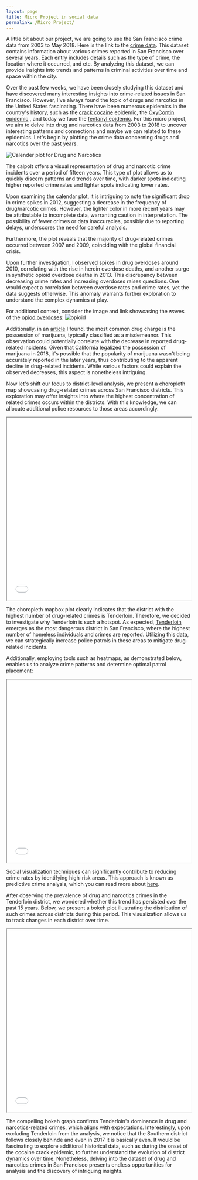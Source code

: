 ```yaml
---
layout: page
title: Micro Project in social data
permalink: /Micro Project/
---
```


A little bit about our project, we are going to use the San Francisco crime data from 2003 to May 2018. Here is the link to the [crime data][crime-data]. This dataset contains information about various crimes reported in San Francisco over several years. Each entry includes details such as the type of crime, the location where it occurred, and etc. By analyzing this dataset, we can provide insights into trends and patterns in criminal activities over time and space within the city.

Over the past few weeks, we have been closely studying this dataset and have discovered many interesting insights into crime-related issues in San Francisco. However, I've always found the topic of drugs and narcotics in the United States fascinating. There have been numerous epidemics in the country's history, such as the [crack cocaine][crack-cocaine] epidemic, the [OxyContin epidemic][opioid-epidemic] , and today we face the [fentanyl epidemic][opioid-epidemic]. For this micro project, we aim to delve into drug and narcotics data from 2003 to 2018 to uncover interesting patterns and connections and maybe we can related to these epidemics. Let's begin by plotting the crime data concerning drugs and narcotics over the past years.

![Calender plot for Drug and Narcotics](/images/calander_plot_micro.png)

The calpolt offers a visual representation of drug and narcotic crime incidents over a period of fifteen years. This type of plot allows us to quickly discern patterns and trends over time, with darker spots indicating higher reported crime rates and lighter spots indicating lower rates.

Upon examining the calendar plot, it is intriguing to note the significant drop in crime spikes in 2012, suggesting a decrease in the frequency of drug/narcotic crimes. However, the lighter color in more recent years may be attributable to incomplete data, warranting caution in interpretation. The possibility of fewer crimes or data inaccuracies, possibly due to reporting delays, underscores the need for careful analysis.

Furthermore, the plot reveals that the majority of drug-related crimes occurred between 2007 and 2009, coinciding with the global financial crisis.

Upon further investigation, I observed spikes in drug overdoses around 2010, correlating with the rise in heroin overdose deaths, and another surge in synthetic opioid overdose deaths in 2013. This discrepancy between decreasing crime rates and increasing overdoses raises questions. One would expect a correlation between overdose rates and crime rates, yet the data suggests otherwise. This anomaly warrants further exploration to understand the complex dynamics at play.

For additional context, consider the image and link showcasing the waves of the [opiod overdoses][opioid-epidemic]:
![opioid](/images/opiod.png)

Additionally, in an [article][most-common-drug] I found, the most common drug charge is the possession of marijuana, typically classified as a misdemeanor. This observation could potentially correlate with the decrease in reported drug-related incidents. Given that California legalized the possession of marijuana in 2018, it's possible that the popularity of marijuana wasn't being accurately reported in the later years, thus contributing to the apparent decline in drug-related incidents. While various factors could explain the observed decreases, this aspect is nonetheless intriguing.


Now let's shift our focus to district-level analysis, we present a choropleth map showcasing drug-related crimes across San Francisco districts. This exploration may offer insights into where the highest concentration of related crimes occurs within the districts. With this knowledge, we can allocate additional police resources to those areas accordingly.

<!-- HTML block starts -->
<iframe src="{{ '/html/map.html' | prepend: site.baseurl }}" width="100%" height="500"></iframe>
<!-- HTML block ends -->

The choropleth mapbox plot clearly indicates that the district with the highest number of drug-related crimes is Tenderloin. Therefore, we decided to investigate why Tenderloin is such a hotspot. As expected, [Tenderloin][tenderloin] emerges as the most dangerous district in San Francisco, where the highest number of homeless individuals and crimes are reported. Utilizing this data, we can strategically increase police patrols in these areas to mitigate drug-related incidents.

Additionally, employing tools such as heatmaps, as demonstrated below, enables us to analyze crime patterns and determine optimal patrol placement:

<!-- HTML block starts -->
<iframe src="{{ '/html/drug_arrest_map.html' | prepend: site.baseurl }}" width="100%" height="500"></iframe>
<!-- HTML block ends -->

Social visualization techniques can significantly contribute to reducing crime rates by identifying high-risk areas. This approach is known as predictive crime analysis, which you can read more about [here][Predictive-policing].

After observing the prevalence of drug and narcotics crimes in the Tenderloin district, we wondered whether this trend has persisted over the past 15 years. Below, we present a bokeh plot illustrating the distribution of such crimes across districts during this period. This visualization allows us to track changes in each district over time.

<!-- HTML block starts -->
<iframe src="{{ '/html/drug_crimes_by_year_and_district.html' | prepend: site.baseurl }}" width="100%" height="500"></iframe>
<!-- HTML block ends -->

The compelling bokeh graph confirms Tenderloin's dominance in drug and narcotics-related crimes, which aligns with expectations. Interestingly, upon excluding Tenderloin from the analysis, we notice that the Southern district follows closely behinde and even in 2017 it is basically even. It would be fascinating to explore additional historical data, such as during the onset of the cocaine crack epidemic, to further understand the evolution of district dynamics over time. Nonetheless, delving into the dataset of drug and narcotics crimes in San Francisco presents endless opportunities for analysis and the discovery of intriguing insights.




[crime-data]: https://datasf.org/opendata/
[crack-cocaine]: https://en.wikipedia.org/wiki/Crack_epidemic_in_the_United_States
[opioid-epidemic]: https://en.wikipedia.org/wiki/Opioid_epidemic_in_the_United_States
[most-common-drug]: https://www.roselegalservices.com/what-drug-charges-are-most-common/
[tenderloin]: https://en.wikipedia.org/wiki/Tenderloin,_San_Francisco#:~:text=Part%20of%20the%20western%20extent,and%20crime%20in%20the%20city.
[Predictive-policing]: https://en.wikipedia.org/wiki/Predictive_policing


